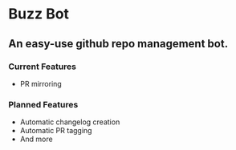 # Buzz Bot
## An easy-use github repo management bot.
### Current Features
- PR mirroring

### Planned Features
- Automatic changelog creation
- Automatic PR tagging
- And more
